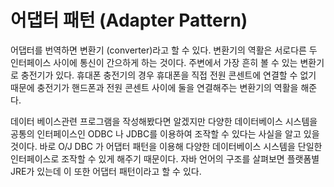 # 어댑터 패턴 (Adapter Pattern)
어댑터를 번역하면 변환기 (converter)라고 할 수 있다. 변환기의 역활은 서로다른 두 인터페이스 사이에 통신이 간으하게 하는 것이다. 주변에서 가장 흔히 볼 수 있는 변환기로 충전기가 있다. 휴대폰 충전기의 경우 휴대폰을 직접 전원 콘센트에 연결할 수 없기 때문에 충전기가 핸드폰과 전원 콘센트 사이에 둘을 연결해주는 변환기의 역활을 해준다. 

데이터 베이스관련 프로그램을 작성해봤다면 알겠지만 다양한 데이터베이스 시스템을 공통의 인터페이스인 ODBC 나 JDBC를 이용하여 조작할 수 있다는 사실을 알고 있을 것이다. 바로 O/J DBC 가 어댑터 패턴을 이용해 다양한 데이터베이스 시스템을 단일한 인터페이스로 조작할 수 있게 해주기 때문이다. 자바 언어의 구조를 살펴보면 플랫폼별 JRE가 있는데 이 또한 어댑터 패턴이라고 할 수 있다. 


